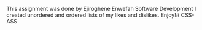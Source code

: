 This assignment was done by Ejiroghene Enwefah
Software Development
I created unordered and ordered lists of my likes and dislikes.
Enjoy!# CSS-ASS
